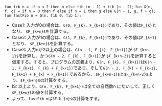`fun fib n = if n < 2 then n else fib (n - 1) + fib (n - 2);`
`fun G(n, f, g) = if n = 0 then f else if n = 1 then g else G(n - 1, g, f + g);`
`fun fastFib n = G(n, fib 0, fib 1);`

- Case1: 入力が0の場合は、`G(0, F_{k}, F_{k+1})`であり、その値は`F_{k}`となり、 `$F_{k+n}$`を計算する。
- Case2: 入力が1の場合は、`G(1, F_{k}, F_{k+1})`であり、その値は`F_{k+1}`となり、 `$F_{k+n}$`を計算する。
- Case3: 入力nが2以上の場合は、`G(n - 1, F_{k}, F_{k+1})`が `$F_{k+n-1}$`を計算し、かつ`G(n - 2, F_{k}, F_{k+1})`が `$F_{k+n-2}$`を計算すると仮定する。すると、プログラムの定義より、`G(n, F_{k}, F_{k+1})`は`G(n - 1, F_{k+1}, F_{k} + F_{k+1})`であり、そして`G(n - 2, F_{k} + F_{k+1}, F_{k+1} + F_{k} + F_{k+1})`であるから、 `$F_{k+n-1}$`と`$F_{k+n-2}$`より、`$F_{k+n}$`の計算をする。
- IS: 以上より、`G(n, F_{k}, F_{k+1})`は全ての自然数n にたいして、正しく`$F_{k+n}$`の値を計算する。
- よって、`fastFib n`は`$Fib_{n}$`の計算をする。